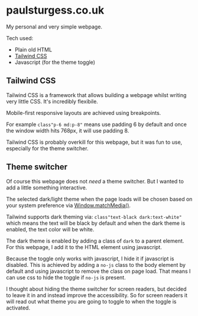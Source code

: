 # paulsturgess.co.uk

My personal and very simple webpage.

Tech used:

- Plain old HTML
- [Tailwind CSS](https://tailwindcss.com/)
- Javascript (for the theme toggle)

## Tailwind CSS

Tailwind CSS is a framework that allows building a webpage whilst writing very little CSS. It's incredibly flexibile.

Mobile-first responsive layouts are achieved using breakpoints.

For example `class"p-6 md:p-8"` means use padding 6 by default and once the window width hits 768px, it will use padding 8.

Tailwind CSS is probably overkill for this webpage, but it was fun to use, especially for the theme switcher.

## Theme switcher

Of course this webpage does not _need_ a theme switcher. But I wanted to add a little something interactive.

The selected dark/light theme when the page loads will be chosen based on your system preference via [Window.matchMedia()](https://developer.mozilla.org/en-US/docs/Web/API/Window/matchMedia).

Tailwind supports dark theming via: `class"text-black dark:text-white"` which means the text will be black by default and when the dark theme is enabled, the text color will be white.

The dark theme is enabled by adding a class of `dark` to a parent element. For this webpage, I add it to the HTML element using javascript.

Because the toggle only works with javascript, I hide it if javascript is disabled. This is achieved by adding a `no-js` class to the body element by default and using javascript to remove the class on page load. That means I can use css to hide the toggle if `no-js` is present.

I thought about hiding the theme switcher for screen readers, but decided to leave it in and instead improve the accessibility. So for screen readers it will read out what theme you are going to toggle to when the toggle is activated.
